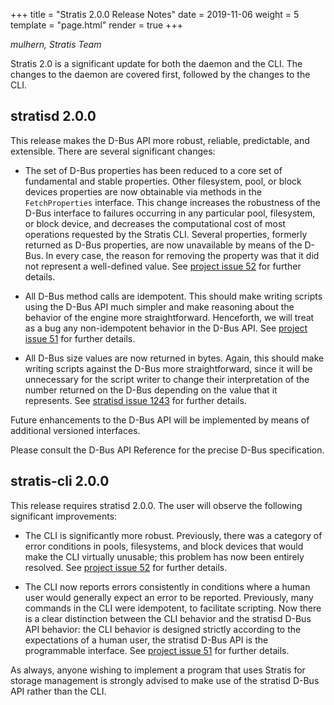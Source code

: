 +++
title = "Stratis 2.0.0 Release Notes"
date = 2019-11-06
weight = 5
template = "page.html"
render = true
+++

*mulhern, Stratis Team*

Stratis 2.0 is a significant update for both the daemon and the CLI. The
changes to the daemon are covered first, followed by the changes to the
CLI.

<!-- more -->

stratisd 2.0.0
--------------

This release makes the D-Bus API more robust, reliable, predictable, and
extensible. There are several significant changes:

* The set of D-Bus properties has been reduced to a core set of fundamental
and stable properties. Other filesystem, pool, or block devices properties are
now obtainable via methods in the `FetchProperties` interface. This change
increases the robustness of the D-Bus interface to failures occurring in any
particular pool, filesystem, or block device, and decreases the computational
cost of most operations requested by the Stratis CLI. Several properties,
formerly returned as D-Bus properties, are now unavailable by means of the
D-Bus. In every case, the reason for removing the property was that it did not
represent a well-defined value. See [project issue 52] for further details.

* All D-Bus method calls are idempotent. This should make writing scripts
using the D-Bus API much simpler and make reasoning about the behavior
of the engine more straightforward. Henceforth, we will treat as a bug any
non-idempotent behavior in the D-Bus API. See [project issue 51] for further
details.

* All D-Bus size values are now returned in bytes. Again, this should make
writing scripts against the D-Bus more straightforward, since it will be
unnecessary for the script writer to change their interpretation of the number
returned on the D-Bus depending on the value that it represents. See
[stratisd issue 1243] for further details.

Future enhancements to the D-Bus API will be implemented by means of
additional versioned interfaces.

Please consult the D-Bus API Reference for the precise D-Bus specification.


stratis-cli 2.0.0
-----------------
This release requires stratisd 2.0.0. The user will observe the following
significant improvements:

* The CLI is significantly more robust. Previously, there was a category of
error conditions in pools, filesystems, and block devices that would make the
CLI virtually unusable; this problem has now been entirely resolved. See
[project issue 52] for further details.

* The CLI now reports errors consistently in conditions where a human user
would generally expect an error to be reported. Previously, many commands in
the CLI were idempotent, to facilitate scripting. Now there is a clear
distinction between the CLI behavior and the stratisd D-Bus API behavior: the
CLI behavior is designed strictly according to the expectations of a human
user, the stratisd D-Bus API is the programmable interface. See
[project issue 51] for further details.

As always, anyone wishing to implement a program that uses Stratis for
storage management is strongly advised to make use of the stratisd D-Bus API
rather than the CLI.


[project issue 51]: https://github.com/stratis-storage/project/issues/51
[project issue 52]: https://github.com/stratis-storage/project/issues/52
[stratisd issue 1243]: https://github.com/stratis-storage/stratisd/issues/1243
